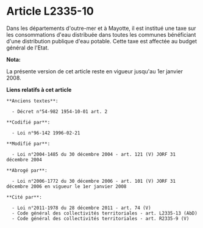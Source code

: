 # Article L2335-10

Dans les départements d'outre-mer et à Mayotte, il est institué une taxe sur les consommations d'eau distribuée dans toutes
les communes bénéficiant d'une distribution publique d'eau potable. Cette taxe est affectée au budget général de l'Etat.

**Nota:**

La présente version de cet article reste en vigueur jusqu'au 1er janvier 2008.

**Liens relatifs à cet article**

	**Anciens textes**:

	  - Décret n°54-982 1954-10-01 art. 2

	**Codifié par**:

	  - Loi n°96-142 1996-02-21

	**Modifié par**:

	  - Loi n°2004-1485 du 30 décembre 2004 - art. 121 (V) JORF 31 décembre 2004

	**Abrogé par**:

	  - Loi n°2006-1772 du 30 décembre 2006 - art. 101 (V) JORF 31 décembre 2006 en vigueur le 1er janvier 2008

	**Cité par**:

	  - Loi n°2011-1978 du 28 décembre 2011 - art. 74 (V)
	  - Code général des collectivités territoriales - art. L2335-13 (AbD)
	  - Code général des collectivités territoriales - art. R2335-9 (V)
